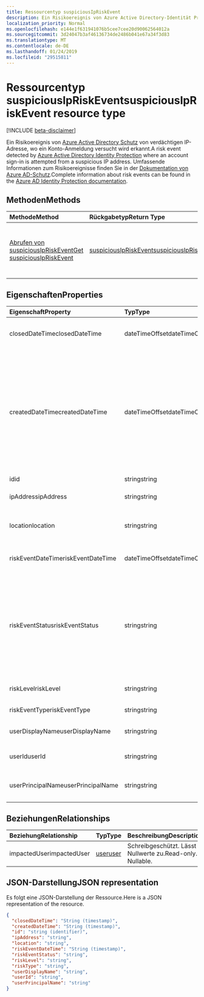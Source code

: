 ```yaml
---
title: Ressourcentyp suspiciousIpRiskEvent
description: Ein Risikoereignis von Azure Active Directory-Identität Protection ein Konto anmelden, in dem versucht wird, von einer verdächtigen IP-Adresse erkannt. Umfassende Informationen zum Risiko-Ereignissen finden Sie in der Dokumentation zu Azure AD-Schutz.
localization_priority: Normal
ms.openlocfilehash: e144e1f631941076b5cee7cee20d90062564012a
ms.sourcegitcommit: 3d24047b3af46136734de2486b041e67a34f3d83
ms.translationtype: MT
ms.contentlocale: de-DE
ms.lasthandoff: 01/24/2019
ms.locfileid: "29515811"
---
```

# <a name="suspiciousipriskevent-resource-type"></a><span data-ttu-id="e82d9-104">Ressourcentyp suspiciousIpRiskEvent</span><span class="sxs-lookup"><span data-stu-id="e82d9-104">suspiciousIpRiskEvent resource type</span></span>

[!INCLUDE [beta-disclaimer](../../includes/beta-disclaimer.md)]

<span data-ttu-id="e82d9-105">Ein Risikoereignis von [Azure Active Directory Schutz](https://azure.microsoft.com/en-us/documentation/articles/active-directory-identityprotection/) von verdächtigen IP-Adresse, wo ein Konto-Anmeldung versucht wird erkannt.</span><span class="sxs-lookup"><span data-stu-id="e82d9-105">A risk event detected by [Azure Active Directory Identity Protection](https://azure.microsoft.com/en-us/documentation/articles/active-directory-identityprotection/) where an account sign-in is attempted from a suspicious IP address.</span></span> <span data-ttu-id="e82d9-106">Umfassende Informationen zum Risikoereignisse finden Sie in der [Dokumentation von Azure AD-Schutz](https://azure.microsoft.com/en-us/documentation/articles/active-directory-identityprotection-risk-events-types/).</span><span class="sxs-lookup"><span data-stu-id="e82d9-106">Complete information about risk events can be found in the [Azure AD Identity Protection documentation](https://azure.microsoft.com/en-us/documentation/articles/active-directory-identityprotection-risk-events-types/).</span></span>


## <a name="methods"></a><span data-ttu-id="e82d9-107">Methoden</span><span class="sxs-lookup"><span data-stu-id="e82d9-107">Methods</span></span>

| <span data-ttu-id="e82d9-108">Methode</span><span class="sxs-lookup"><span data-stu-id="e82d9-108">Method</span></span>           | <span data-ttu-id="e82d9-109">Rückgabetyp</span><span class="sxs-lookup"><span data-stu-id="e82d9-109">Return Type</span></span>    |<span data-ttu-id="e82d9-110">Beschreibung</span><span class="sxs-lookup"><span data-stu-id="e82d9-110">Description</span></span>|
|:---------------|:--------|:----------|
|[<span data-ttu-id="e82d9-111">Abrufen von suspiciousIpRiskEvent</span><span class="sxs-lookup"><span data-stu-id="e82d9-111">Get suspiciousIpRiskEvent</span></span>](../api/suspiciousipriskevent-get.md) | [<span data-ttu-id="e82d9-112">suspiciousIpRiskEvent</span><span class="sxs-lookup"><span data-stu-id="e82d9-112">suspiciousIpRiskEvent</span></span>](suspiciousipriskevent.md) |<span data-ttu-id="e82d9-113">Lesen Sie Eigenschaften und Beziehungen des SuspiciousIpRiskEvent-Objekts.</span><span class="sxs-lookup"><span data-stu-id="e82d9-113">Read properties and relationships of suspiciousIpRiskEvent object.</span></span>|

## <a name="properties"></a><span data-ttu-id="e82d9-114">Eigenschaften</span><span class="sxs-lookup"><span data-stu-id="e82d9-114">Properties</span></span>
| <span data-ttu-id="e82d9-115">Eigenschaft</span><span class="sxs-lookup"><span data-stu-id="e82d9-115">Property</span></span>     | <span data-ttu-id="e82d9-116">Typ</span><span class="sxs-lookup"><span data-stu-id="e82d9-116">Type</span></span>   |<span data-ttu-id="e82d9-117">Beschreibung</span><span class="sxs-lookup"><span data-stu-id="e82d9-117">Description</span></span>|
|:---------------|:--------|:----------|
|<span data-ttu-id="e82d9-118">closedDateTime</span><span class="sxs-lookup"><span data-stu-id="e82d9-118">closedDateTime</span></span>|<span data-ttu-id="e82d9-119">dateTimeOffset</span><span class="sxs-lookup"><span data-stu-id="e82d9-119">dateTimeOffset</span></span>| <span data-ttu-id="e82d9-120">Datum und Uhrzeit, die das Risikoereignis geschlossen wurde</span><span class="sxs-lookup"><span data-stu-id="e82d9-120">The date and time that the risk event was closed</span></span>|
|<span data-ttu-id="e82d9-121">createdDateTime</span><span class="sxs-lookup"><span data-stu-id="e82d9-121">createdDateTime</span></span>|<span data-ttu-id="e82d9-122">dateTimeOffset</span><span class="sxs-lookup"><span data-stu-id="e82d9-122">dateTimeOffset</span></span>| <span data-ttu-id="e82d9-123">Das Datum und die Uhrzeit, die das Risikoereignis erstellt wurde.</span><span class="sxs-lookup"><span data-stu-id="e82d9-123">The date and time that the risk event was created.</span></span> <span data-ttu-id="e82d9-124">Dies ist immer größer als oder gleich dem Datetime des Ereignisses Risiko selbst.</span><span class="sxs-lookup"><span data-stu-id="e82d9-124">This is always greater than or equal to the datetime of the risk event itself.</span></span> <span data-ttu-id="e82d9-125">Dies ist die entsprechende Eigenschaft eines Filters beim Risikoereignisse Abfragen verwendet.</span><span class="sxs-lookup"><span data-stu-id="e82d9-125">This is the correct property to use as a filter when querying risk events.</span></span>|
|<span data-ttu-id="e82d9-126">id</span><span class="sxs-lookup"><span data-stu-id="e82d9-126">id</span></span>|<span data-ttu-id="e82d9-127">string</span><span class="sxs-lookup"><span data-stu-id="e82d9-127">string</span></span>| <span data-ttu-id="e82d9-128">Schreibgeschützt</span><span class="sxs-lookup"><span data-stu-id="e82d9-128">Read-only</span></span>|
|<span data-ttu-id="e82d9-129">ipAddress</span><span class="sxs-lookup"><span data-stu-id="e82d9-129">ipAddress</span></span>|<span data-ttu-id="e82d9-130">string</span><span class="sxs-lookup"><span data-stu-id="e82d9-130">string</span></span>| <span data-ttu-id="e82d9-131">Die IP-Adresse von der Anmeldung</span><span class="sxs-lookup"><span data-stu-id="e82d9-131">The IP address of the sign-in</span></span>|
|<span data-ttu-id="e82d9-132">location</span><span class="sxs-lookup"><span data-stu-id="e82d9-132">location</span></span>|<span data-ttu-id="e82d9-133">string</span><span class="sxs-lookup"><span data-stu-id="e82d9-133">string</span></span>| <span data-ttu-id="e82d9-134">Die Position, die IP-Adresse von der Anmeldung zugeordnet ist</span><span class="sxs-lookup"><span data-stu-id="e82d9-134">The location attached to the IP address of the sign-in</span></span>|
|<span data-ttu-id="e82d9-135">riskEventDateTime</span><span class="sxs-lookup"><span data-stu-id="e82d9-135">riskEventDateTime</span></span>|<span data-ttu-id="e82d9-136">dateTimeOffset</span><span class="sxs-lookup"><span data-stu-id="e82d9-136">dateTimeOffset</span></span>| <span data-ttu-id="e82d9-137">Datum und Uhrzeit, wann das Risikoereignis aufgetreten ist</span><span class="sxs-lookup"><span data-stu-id="e82d9-137">The date and time when the risk event occurred</span></span>|
|<span data-ttu-id="e82d9-138">riskEventStatus</span><span class="sxs-lookup"><span data-stu-id="e82d9-138">riskEventStatus</span></span>|<span data-ttu-id="e82d9-139">string</span><span class="sxs-lookup"><span data-stu-id="e82d9-139">string</span></span>| <span data-ttu-id="e82d9-140">Mögliche Werte sind: `active`, `remediated`, `dismissedAsFixed`, `dismissedAsFalsePositive`, `dismissedAsIgnore`, `loginBlocked`, `closedMfaAuto` und `closedMultipleReasons`.</span><span class="sxs-lookup"><span data-stu-id="e82d9-140">Possible values are: `active`, `remediated`, `dismissedAsFixed`, `dismissedAsFalsePositive`, `dismissedAsIgnore`, `loginBlocked`, `closedMfaAuto`, `closedMultipleReasons`.</span></span>|
|<span data-ttu-id="e82d9-141">riskLevel</span><span class="sxs-lookup"><span data-stu-id="e82d9-141">riskLevel</span></span>|<span data-ttu-id="e82d9-142">string</span><span class="sxs-lookup"><span data-stu-id="e82d9-142">string</span></span>| <span data-ttu-id="e82d9-143">Mögliche Werte sind: `low`, `medium` und `high`.</span><span class="sxs-lookup"><span data-stu-id="e82d9-143">Possible values are: `low`, `medium`, `high`.</span></span>|
|<span data-ttu-id="e82d9-144">riskEventType</span><span class="sxs-lookup"><span data-stu-id="e82d9-144">riskEventType</span></span>|<span data-ttu-id="e82d9-145">string</span><span class="sxs-lookup"><span data-stu-id="e82d9-145">string</span></span>| <span data-ttu-id="e82d9-146">Der Typ des Risikos</span><span class="sxs-lookup"><span data-stu-id="e82d9-146">The type of risk</span></span>|
|<span data-ttu-id="e82d9-147">userDisplayName</span><span class="sxs-lookup"><span data-stu-id="e82d9-147">userDisplayName</span></span>|<span data-ttu-id="e82d9-148">string</span><span class="sxs-lookup"><span data-stu-id="e82d9-148">string</span></span>| <span data-ttu-id="e82d9-149">Der Name des Benutzers gefährdet</span><span class="sxs-lookup"><span data-stu-id="e82d9-149">The name of the user at risk</span></span>|
|<span data-ttu-id="e82d9-150">userId</span><span class="sxs-lookup"><span data-stu-id="e82d9-150">userId</span></span>|<span data-ttu-id="e82d9-151">string</span><span class="sxs-lookup"><span data-stu-id="e82d9-151">string</span></span>| <span data-ttu-id="e82d9-152">Die Id des Benutzers gefährdet</span><span class="sxs-lookup"><span data-stu-id="e82d9-152">The id of the user at risk</span></span>|
|<span data-ttu-id="e82d9-153">userPrincipalName</span><span class="sxs-lookup"><span data-stu-id="e82d9-153">userPrincipalName</span></span>|<span data-ttu-id="e82d9-154">string</span><span class="sxs-lookup"><span data-stu-id="e82d9-154">string</span></span>| <span data-ttu-id="e82d9-155">Der Benutzerprinzipalname des Benutzers gefährdet</span><span class="sxs-lookup"><span data-stu-id="e82d9-155">The user principal name of the user at risk</span></span>|

## <a name="relationships"></a><span data-ttu-id="e82d9-156">Beziehungen</span><span class="sxs-lookup"><span data-stu-id="e82d9-156">Relationships</span></span>
| <span data-ttu-id="e82d9-157">Beziehung</span><span class="sxs-lookup"><span data-stu-id="e82d9-157">Relationship</span></span> | <span data-ttu-id="e82d9-158">Typ</span><span class="sxs-lookup"><span data-stu-id="e82d9-158">Type</span></span>   |<span data-ttu-id="e82d9-159">Beschreibung</span><span class="sxs-lookup"><span data-stu-id="e82d9-159">Description</span></span>|
|:---------------|:--------|:----------|
|<span data-ttu-id="e82d9-160">impactedUser</span><span class="sxs-lookup"><span data-stu-id="e82d9-160">impactedUser</span></span>|[<span data-ttu-id="e82d9-161">user</span><span class="sxs-lookup"><span data-stu-id="e82d9-161">user</span></span>](user.md)| <span data-ttu-id="e82d9-p104">Schreibgeschützt. Lässt Nullwerte zu.</span><span class="sxs-lookup"><span data-stu-id="e82d9-p104">Read-only. Nullable.</span></span>|

## <a name="json-representation"></a><span data-ttu-id="e82d9-164">JSON-Darstellung</span><span class="sxs-lookup"><span data-stu-id="e82d9-164">JSON representation</span></span>

<span data-ttu-id="e82d9-165">Es folgt eine JSON-Darstellung der Ressource.</span><span class="sxs-lookup"><span data-stu-id="e82d9-165">Here is a JSON representation of the resource.</span></span>

<!-- {
  "blockType": "resource",
  "optionalProperties": [

  ],
  "@odata.type": "microsoft.graph.suspiciousIpRiskEvent"
}-->

```json
{
  "closedDateTime": "String (timestamp)",
  "createdDateTime": "String (timestamp)",
  "id": "string (identifier)",
  "ipAddress": "string",
  "location": "string",
  "riskEventDateTime": "String (timestamp)",
  "riskEventStatus": "string",
  "riskLevel": "string",
  "riskType": "string",
  "userDisplayName": "string",
  "userId": "string",
  "userPrincipalName": "string"
}

```

<!-- uuid: 8fcb5dbc-d5aa-4681-8e31-b001d5168d79
2015-10-25 14:57:30 UTC -->
<!--
{
  "type": "#page.annotation",
  "description": "suspiciousIpRiskEvent resource",
  "keywords": "",
  "section": "documentation",
  "tocPath": "",
  "suppressions": [
    "Error: /api-reference/beta/resources/suspiciousipriskevent.md:\r\n      Exception processing links.\r\n    System.ArgumentException: Link Definition was null. Link text: !INCLUDE [beta-disclaimer](../../includes/beta-disclaimer.md)\r\n      at ApiDoctor.Validation.DocFile.get_LinkDestinations()\r\n      at ApiDoctor.Validation.DocSet.ValidateLinks(Boolean includeWarnings, String[] relativePathForFiles, IssueLogger issues, Boolean requireFilenameCaseMatch, Boolean printOrphanedFiles)"
  ]
}
-->

